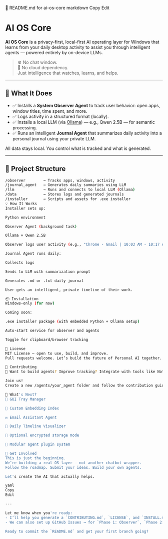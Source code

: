 🧠 README.md for ai-os-core
markdown
Copy
Edit
# AI OS Core

**AI OS Core** is a privacy-first, local-first AI operating layer for Windows that learns from your daily desktop activity to assist you through intelligent agents — powered entirely by on-device LLMs.

> ⚙️ No chat window.  
> 🧠 No cloud dependency.  
> Just intelligence that watches, learns, and helps.

---

## 🚀 What It Does

- ✅ Installs a **System Observer Agent** to track user behavior: open apps, window titles, time spent, and more.
- ✅ Logs activity in a structured format (locally).
- ✅ Installs a local LLM (via [Ollama](https://ollama.com)) — e.g., Qwen 2.5B — for semantic processing.
- ✅ Runs an intelligent **Journal Agent** that summarizes daily activity into a personal journal using your private LLM.

All data stays local. You control what is tracked and what is generated.

---

## 🧱 Project Structure

```bash
/observer        → Tracks apps, windows, activity
/journal_agent   → Generates daily summaries using LLM
/llm             → Runs and connects to local LLM (Ollama)
/data            → Stores logs and generated journals
/installer       → Scripts and assets for .exe installer
💡 How It Works
Installer sets up:

Python environment

Observer Agent (background task)

Ollama + Qwen 2.5B

Observer logs user activity (e.g., "Chrome - Gmail | 10:03 AM - 10:17 AM")

Journal Agent runs daily:

Collects logs

Sends to LLM with summarization prompt

Generates .md or .txt daily journal

User gets an intelligent, private timeline of their work.

📦 Installation
Windows-only (for now)

Coming soon:

.exe installer package (with embedded Python + Ollama setup)

Auto-start service for observer and agents

Toggle for clipboard/browser tracking

📄 License
MIT License — open to use, build, and improve.
Pull requests welcome. Let’s build the future of Personal AI together.

🤝 Contributing
💬 Want to build agents? Improve tracking? Integrate with tools like Notion, Outlook, or VS Code?

Join us!
Create a new /agents/your_agent folder and follow the contribution guide (coming soon).

🌟 What's Next?
📌 GUI Tray Manager

🧠 Custom Embedding Index

✉️ Email Assistant Agent

🔄 Daily Timeline Visualizer

🔐 Optional encrypted storage mode

🧩 Modular agent plugin system

👋 Get Involved
This is just the beginning.
We’re building a real OS layer — not another chatbot wrapper.
Follow the roadmap. Submit your ideas. Build your own agents.

Let's create the AI that actually helps.

yaml
Copy
Edit

---

Let me know when you're ready:
- I’ll help you generate a `CONTRIBUTING.md`, `LICENSE`, and `INSTALL.md` next.
- We can also set up GitHub Issues → for `Phase 1: Observer`, `Phase 2: LLM Setup`, etc.

Ready to commit the `README.md` and get your first branch going?
